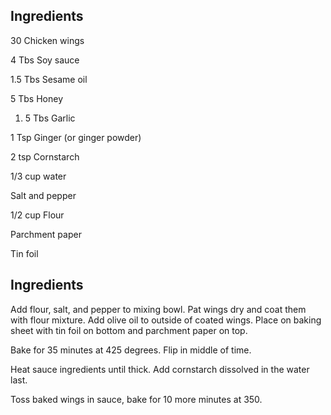 ## Ingredients

30 Chicken wings

4 Tbs Soy sauce

1.5 Tbs Sesame oil

5 Tbs Honey

1. 5 Tbs Garlic

1 Tsp Ginger (or ginger powder)

2 tsp Cornstarch

1/3 cup water

Salt and pepper

1/2 cup Flour

Parchment paper

Tin foil

## Ingredients

Add flour, salt, and pepper to mixing bowl. Pat wings dry and coat them with flour mixture. Add olive oil to outside of coated wings. Place on baking sheet with tin foil on bottom and parchment paper on top.

Bake for 35 minutes at 425 degrees. Flip in middle of time.

Heat sauce ingredients until thick. Add cornstarch dissolved in the water last.

Toss baked wings in sauce, bake for 10 more minutes at 350.
